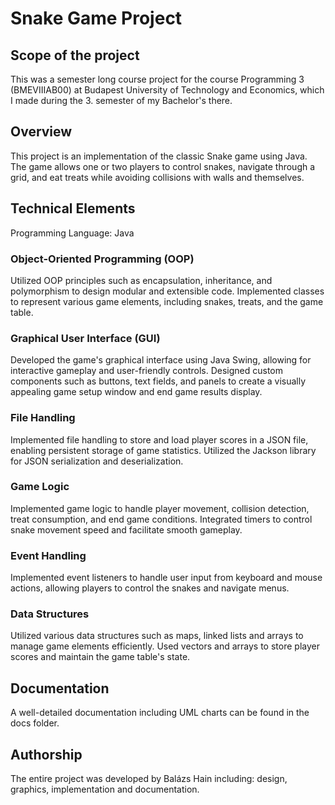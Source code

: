 # Snake Game Project

## Scope of the project
This was a semester long course project for the course Programming 3 (BMEVIIIAB00) at Budapest University of Technology and Economics, which I made during the 3. semester of my Bachelor's there.

## Overview
This project is an implementation of the classic Snake game using Java. The game allows one or two players to control snakes, navigate through a grid, and eat treats while avoiding collisions with walls and themselves.

## Technical Elements
Programming Language: Java
### Object-Oriented Programming (OOP)
Utilized OOP principles such as encapsulation, inheritance, and polymorphism to design modular and extensible code.
Implemented classes to represent various game elements, including snakes, treats, and the game table.
### Graphical User Interface (GUI)
Developed the game's graphical interface using Java Swing, allowing for interactive gameplay and user-friendly controls.
Designed custom components such as buttons, text fields, and panels to create a visually appealing game setup window and end game results display.
### File Handling
Implemented file handling to store and load player scores in a JSON file, enabling persistent storage of game statistics.
Utilized the Jackson library for JSON serialization and deserialization.
### Game Logic
Implemented game logic to handle player movement, collision detection, treat consumption, and end game conditions.
Integrated timers to control snake movement speed and facilitate smooth gameplay.
### Event Handling
Implemented event listeners to handle user input from keyboard and mouse actions, allowing players to control the snakes and navigate menus.
### Data Structures
Utilized various data structures such as maps, linked lists and arrays to manage game elements efficiently.
Used vectors and arrays to store player scores and maintain the game table's state.

## Documentation
A well-detailed documentation including UML charts can be found in the docs folder.

## Authorship
The entire project was developed by Balázs Hain including: design, graphics, implementation and documentation.
